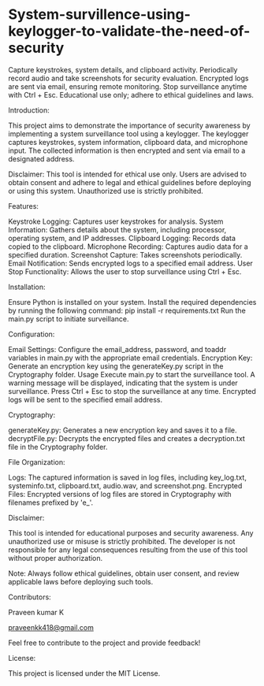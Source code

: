 # System-survillence-using-keylogger-to-validate-the-need-of-security
Capture keystrokes, system details, and clipboard activity. Periodically record audio and take screenshots for security evaluation. Encrypted logs are sent via email, ensuring remote monitoring. Stop surveillance anytime with Ctrl + Esc. Educational use only; adhere to ethical guidelines and laws.


Introduction:

This project aims to demonstrate the importance of security awareness by implementing a system surveillance tool using a keylogger. The keylogger captures keystrokes, system information, clipboard data, and microphone input. The collected information is then encrypted and sent via email to a designated address.

Disclaimer: This tool is intended for ethical use only. Users are advised to obtain consent and adhere to legal and ethical guidelines before deploying or using this system. Unauthorized use is strictly prohibited.

Features:

Keystroke Logging: Captures user keystrokes for analysis.
System Information: Gathers details about the system, including processor, operating system, and IP addresses.
Clipboard Logging: Records data copied to the clipboard.
Microphone Recording: Captures audio data for a specified duration.
Screenshot Capture: Takes screenshots periodically.
Email Notification: Sends encrypted logs to a specified email address.
User Stop Functionality: Allows the user to stop surveillance using Ctrl + Esc.

Installation:

Ensure Python is installed on your system.
Install the required dependencies by running the following command:
pip install -r requirements.txt
Run the main.py script to initiate surveillance.

Configuration:

Email Settings: Configure the email_address, password, and toaddr variables in main.py with the appropriate email credentials.
Encryption Key: Generate an encryption key using the generateKey.py script in the Cryptography folder.
Usage
Execute main.py to start the surveillance tool.
A warning message will be displayed, indicating that the system is under surveillance.
Press Ctrl + Esc to stop the surveillance at any time.
Encrypted logs will be sent to the specified email address.

Cryptography:

generateKey.py: Generates a new encryption key and saves it to a file.
decryptFile.py: Decrypts the encrypted files and creates a decryption.txt file in the Cryptography folder.

File Organization:

Logs: The captured information is saved in log files, including key_log.txt, systeminfo.txt, clipboard.txt, audio.wav, and screenshot.png.
Encrypted Files: Encrypted versions of log files are stored in Cryptography with filenames prefixed by 'e_'.

Disclaimer:

This tool is intended for educational purposes and security awareness. Any unauthorized use or misuse is strictly prohibited. The developer is not responsible for any legal consequences resulting from the use of this tool without proper authorization.

Note: Always follow ethical guidelines, obtain user consent, and review applicable laws before deploying such tools.

Contributors:

Praveen kumar K

praveenkk418@gmail.com

Feel free to contribute to the project and provide feedback!

License:

This project is licensed under the MIT License.
